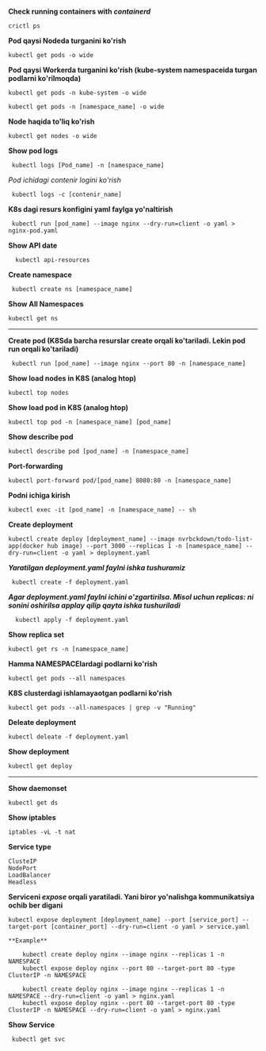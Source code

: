 **Check running containers with _containerd_**
    
    crictl ps

**Pod qaysi Nodeda turganini ko'rish**

    kubectl get pods -o wide

**Pod qaysi Workerda turganini ko'rish (kube-system namespaceida turgan podlarni ko'rilmoqda)**

    kubectl get pods -n kube-system -o wide    

    kubectl get pods -n [namespace_name] -o wide

**Node haqida to'liq ko'rish**

    kubectl get nodes -o wide

**Show pod logs**

     kubectl logs [Pod_name] -n [namespace_name]

  _Pod ichidagi contenir logini ko'rish_

     kubectl logs -c [contenir_name]

**K8s dagi resurs konfigini yaml faylga yo'naltirish**

     kubectl run [pod_name] --image nginx --dry-run=client -o yaml > nginx-pod.yaml

**Show API date**

      kubectl api-resources

**Create namespace**

     kubectl create ns [namespace_name]

**Show All Namespaces**

    kubectl get ns
-------------------------------------------------------------------------------------------------------------------------------------------------------------

**Create pod (K8Sda barcha resurslar create orqali ko'tariladi. Lekin pod run orqali ko'tariladi)**
   
     kubectl run [pod_name] --image nginx --port 80 -n [namespace_name]

**Show load nodes in K8S (analog htop)**

    kubectl top nodes

**Show load pod in K8S (analog htop)**

    kubectl top pod -n [namespace_name] [pod_name]

**Show describe pod**

    kubectl describe pod [pod_name] -n [namespace_name]

**Port-forwarding**

    kubectl port-forward pod/[pod_name] 8080:80 -n [namespace_name]

**Podni ichiga kirish**

    kubectl exec -it [pod_name] -n [namespace_name] -- sh

**Create deployment**

    kubectl create deploy [deployment_name] --image nvrbckdown/todo-list-app(docker hub image) --port 3000 --replicas 1 -n [namespace_name] --dry-run=client -o yaml > deployment.yaml

   _**Yaratilgan deployment.yaml faylni ishka tushuramiz**_

     kubectl create -f deployment.yaml

  _**Agar deployment.yaml faylni ichini o'zgartirilsa. Misol uchun replicas: ni sonini oshirilsa applay qilip qayta ishka tushuriladi**_

      kubectl apply -f deployment.yaml   

**Show replica set**

    kubectl get rs -n [namespace_name]

**Hamma NAMESPACElardagi podlarni ko'rish**

    kubectl get pods --all namespaces

**K8S clusterdagi ishlamayaotgan podlarni ko'rish**

    kubectl get pods --all-namespaces | grep -v "Running"

**Deleate deployment**

    kubectl deleate -f deployment.yaml  

**Show deployment**

    kubectl get deploy
-----------------------------------------------------------------------------------------------------------------------------------------------------------

**Show daemonset**

    kubectl get ds

**Show iptables**

    iptables -vL -t nat

**Service type**

    ClusteIP
    NodePort
    LoadBalancer
    Headless

**Serviceni _expose_ orqali yaratiladi. Yani biror yo'nalishga kommunikatsiya ochib ber digani**

    kubectl expose deployment [deployment_name] --port [service_port] --target-port [container_port] --dry-run=client -o yaml > service.yaml    

    **Example**

        kubectl create deploy nginx --image nginx --replicas 1 -n NAMESPACE
        kubectl expose deploy nginx --port 80 --target-port 80 -type ClusterIP -n NAMESPACE

        kubectl create deploy nginx --image nginx --replicas 1 -n NAMESPACE --dry-run=client -o yaml > nginx.yaml
        kubectl expose deploy nginx --port 80 --target-port 80 -type ClusterIP -n NAMESPACE --dry-run=client -o yaml > nginx.yaml

 **Show Service**

     kubectl get svc
